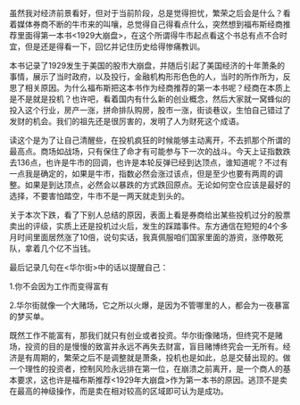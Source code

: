 ﻿---
categories: [投资之路]
tags: [投资之路, 繁荣之后]
---
虽然我对经济前景看好，但对于当前阶段，总是觉得担忧，繁荣之后会是什么？看着媒体券商不断的牛市来的叫嚷，总觉得自己得看点什么，突然想到福布斯经商推荐里面得第一本书<1929大崩盘>，在这个所谓得牛市起点看这个书总有点不合时宜，但是还是得看一下，回忆并记住历史给得惨痛教训。  

本书记录了1929发生于美国的股市大崩盘，并随后引起了美国经济的十年萧条的事情，展示了当时政府，以及投行，金融机构形形色色的人，当时的所作所为，反思了相关原因。为什么福布斯把这本书作为经商推荐的第一本书呢？经商在本质上是不是就是投机？也许吧，看着国内有什么新的创业概念，然后大家就一窝蜂似的投入这个行业，房产一涨，拼命排队购房，股市一涨，街谈巷议，生怕自己错过了发财的机会。我们的祖先还是很厉害的，发明了人为财死这个成语。  

读这个是为了让自己清醒些，在投机疯狂的时候能够主动离开，不去抓那个所谓的最高点。商场如战场，只有保住了命才有可能参与下一次的战斗。今天上证指数跌去136点，也许是牛市的回调，也许是本轮反弹已经到达顶点，谁知道呢？不过有一点我是确定的，如果是牛市，指数必然会涨过该点，但是至少也要有两周的调整。如果是到达顶点，必然会以暴跌的方式跌回原点。无论如何空仓应该是最好的选择，不要害怕踏空，牛市不是一两天就走到头的。  

关于本次下跌，看了下别人总结的原因，表面上看是券商给出某些投机过分的股票卖出的评级，实质上还是投机过火后，发生的踩踏事件。东方通信在短短的4个多月时间里面居然涨了10倍，说句实话，我真佩服咱们国家里面的游资，涨停敢死队，拿着几个亿不当钱。  

最后记录几句在<华尔街>中的话以提醒自己：  

1.你不会因为工作而变得富有  

2.华尔街就像一个大赌场，它之所以火爆，是因为不管哪里的人，都会为一夜暴富的梦买单。  

既然工作不能富有，那我们就只有创业或者投资。华尔街像赌场，但终究不是赌场，投资的目的是慢慢的致富并永远不再失去财富，盲目赌博终究会一无所有。经济是有周期的，繁荣之后不是调整就是萧条，投机也是如此，总是交替出现的。做一个理性的投资者，控制风险永远排在第一位，在崩溃之前离开，是一个商人的基本要求，这也许是福布斯推荐<1929年大崩盘>作为第一本书的原因。逃顶不是卖在最高的神级操作，而是卖在相对较高的区域即可认为是成功。